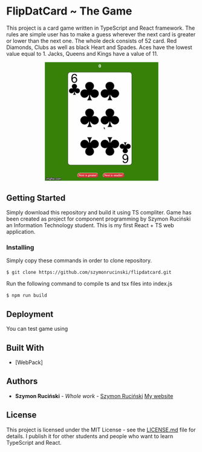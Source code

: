 # FlipDatCard ~ The Game

This project is a card game written in TypeScript and React framework. The rules are simple user has to make a guess wherever the next card is greater or lower than the next one. The whole deck consists of 52 card. Red Diamonds, Clubs as well as black Heart and Spades. Aces have the lowest value equal to 1. Jacks, Queens and Kings have a value of 11.

<p align="center">
<img src="readme_assets/flipdatcard.gif" width="300"/>
</p>

## Getting Started

Simply download this repository and build it using TS compliter.
Game has been created as project for component programming by Szymon Ruciński an Information Technology student.
This is my first React + TS web application.


### Installing

Simply copy these commands in order to clone repository.

```
$ git clone https://github.com/szymonrucinski/flipdatcard.git
```
Run the following command to compile ts and tsx files into index.js
```
$ npm run build
```


## Deployment

You can test game using 
## Built With

* [WebPack]

## Authors

* **Szymon Ruciński** - *Whole work* - [Szymon Ruciński](https://github.com/szymonrucinski)
[My website](https://szymonrucinski.pl)


## License

This project is licensed under the MIT License - see the [LICENSE.md](LICENSE.md) file for details.
I publish it for other students and people who want to learn TypeScript and React.


